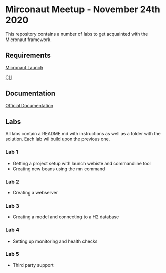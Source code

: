 # Mirconaut Meetup - November 24th 2020

This repository contains a number of labs to get acquainted with the Micronaut framework.
 

## Requirements

[Micronaut Launch](https://micronaut.io/launch/)

[CLI](https://micronaut.io/download.html)

## Documentation

[Official Documentation](https://docs.micronaut.io/latest/guide/index.html)

## Labs

All labs contain a README.md with instructions as well as a folder with the solution.
Each lab wil build upon the previous one. 

### Lab 1

- Getting a project setup with launch webiste and commandline tool
- Creating new beans using the mn command

### Lab 2

- Creating a webserver

### Lab 3

- Creating a model and connecting to a H2 database

### Lab 4

- Setting up monitoring and health checks

### Lab 5

- Third party support


